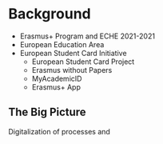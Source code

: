 # Background

* Erasmus+ Program and ECHE 2021-2021
* European Education Area
* European Student Card Initiative
  * European Student Card Project
  * Erasmus without Papers
  * MyAcademicID
  * Erasmus+ App


## The Big Picture

Digitalization of processes and
